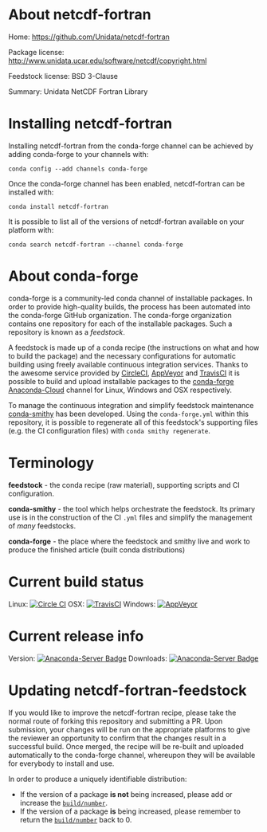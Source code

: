 About netcdf-fortran
====================

Home: https://github.com/Unidata/netcdf-fortran

Package license: http://www.unidata.ucar.edu/software/netcdf/copyright.html

Feedstock license: BSD 3-Clause

Summary: Unidata NetCDF Fortran Library



Installing netcdf-fortran
=========================

Installing netcdf-fortran from the conda-forge channel can be achieved by adding conda-forge to your channels with:

```
conda config --add channels conda-forge
```

Once the conda-forge channel has been enabled, netcdf-fortran can be installed with:

```
conda install netcdf-fortran
```

It is possible to list all of the versions of netcdf-fortran available on your platform with:

```
conda search netcdf-fortran --channel conda-forge
```


About conda-forge
=================

conda-forge is a community-led conda channel of installable packages.
In order to provide high-quality builds, the process has been automated into the
conda-forge GitHub organization. The conda-forge organization contains one repository 
for each of the installable packages. Such a repository is known as a *feedstock*.

A feedstock is made up of a conda recipe (the instructions on what and how to build
the package) and the necessary configurations for automatic building using freely
available continuous integration services. Thanks to the awesome service provided by
[CircleCI](https://circleci.com/), [AppVeyor](http://www.appveyor.com/)
and [TravisCI](https://travis-ci.org/) it is possible to build and upload installable
packages to the [conda-forge](https://anaconda.org/conda-forge)
[Anaconda-Cloud](http://docs.anaconda.org/) channel for Linux, Windows and OSX respectively.

To manage the continuous integration and simplify feedstock maintenance
[conda-smithy](http://github.com/conda-forge/conda-smithy) has been developed.
Using the ``conda-forge.yml`` within this repository, it is possible to regenerate all of
this feedstock's supporting files (e.g. the CI configuration files) with ``conda smithy regenerate``.


Terminology
===========

**feedstock** - the conda recipe (raw material), supporting scripts and CI configuration.

**conda-smithy** - the tool which helps orchestrate the feedstock.
                   Its primary use is in the construction of the CI ``.yml`` files
                   and simplify the management of *many* feedstocks.

**conda-forge** - the place where the feedstock and smithy live and work to
                  produce the finished article (built conda distributions)

Current build status
====================

Linux: [![Circle CI](https://circleci.com/gh/conda-forge/netcdf-fortran-feedstock.svg?style=svg)](https://circleci.com/gh/conda-forge/netcdf-fortran-feedstock)
OSX: [![TravisCI](https://travis-ci.org/conda-forge/netcdf-fortran-feedstock.svg?branch=master)](https://travis-ci.org/conda-forge/netcdf-fortran-feedstock) 
Windows: [![AppVeyor](https://ci.appveyor.com/api/projects/status/github/conda-forge/netcdf-fortran-feedstock?svg=True)](https://ci.appveyor.com/project/conda-forge/netcdf-fortran-feedstock/branch/master)

Current release info
====================
Version: [![Anaconda-Server Badge](https://anaconda.org/conda-forge/netcdf-fortran/badges/version.svg)](https://anaconda.org/conda-forge/netcdf-fortran)
Downloads: [![Anaconda-Server Badge](https://anaconda.org/conda-forge/netcdf-fortran/badges/downloads.svg)](https://anaconda.org/conda-forge/netcdf-fortran)


Updating netcdf-fortran-feedstock
=================================

If you would like to improve the netcdf-fortran recipe, please take the normal
route of forking this repository and submitting a PR. Upon submission, your changes will
be run on the appropriate platforms to give the reviewer an opportunity to confirm that the
changes result in a successful build. Once merged, the recipe will be re-built and uploaded
automatically to the conda-forge channel, whereupon they will be available for everybody to
install and use.

In order to produce a uniquely identifiable distribution:
 * If the version of a package **is not** being increased, please add or increase
   the [``build/number``](http://conda.pydata.org/docs/building/meta-yaml.html#build-number-and-string). 
 * If the version of a package **is** being increased, please remember to return
   the [``build/number``](http://conda.pydata.org/docs/building/meta-yaml.html#build-number-and-string)
   back to 0.
